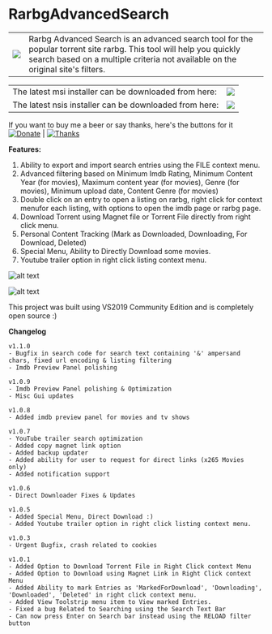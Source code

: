 # RarbgAdvancedSearch

<table style="width:100%">
  <tr>
    <td><img src="https://i.postimg.cc/BnFj6nXH/Webp-net-resizeimage.png"></td>
    <td>Rarbg Advanced Search is an advanced search tool for the popular torrent site rarbg. This tool will help you quickly search based on a multiple criteria not available on the original site's filters.</td>    
  </tr>
</table>

<table style="width:100%">
  <tr>
    <td>The latest msi installer can be downloaded from here:</td>
    <td><a href="https://raw.githubusercontent.com/ashvin-bhuttoo/RarbgAdvancedSearch/master/RarbgAdvancedSearchSetup/Release/RarbgAdvancedSearchSetup.msi"><img src="http://icons.iconarchive.com/icons/dtafalonso/android-lollipop/32/Downloads-icon.png"></a> </td>    
  </tr>
  <tr>
    <td>The latest nsis installer can be downloaded from here:</td>
    <td><a href="https://github.com/ashvin-bhuttoo/RarbgAdvancedSearch/releases/download/1.1.0/RarbgAdvancedSearch_nsis_v1.1.0.exe"><img src="http://icons.iconarchive.com/icons/dtafalonso/android-lollipop/32/Downloads-icon.png"></a> </td>    
  </tr>
</table>

If you want to buy me a beer or say thanks, here's the buttons for it<br/>
[![Donate](https://img.shields.io/badge/Donate-PayPal-green.svg)](https://paypal.me/ABhuttoo?locale.x=en_US) | [![Thanks](https://img.shields.io/badge/Say%20Thanks-!-1EAEDB.svg)](https://saythanks.io/to/ashvin.bhuttoo%40gmail.com)

<b>Features:</b>
1. Ability to export and import search entries using the FILE context menu.
2. Advanced filtering based on Minimum Imdb Rating, Minimum Content Year (for movies), Maximum content year (for movies), Genre (for movies), Minimum upload date, Content Genre (for movies)
3. Double click on an entry to open a listing on rarbg, right click for context menufor each listing, with options to open the imdb page or rarbg page.
4. Download Torrent using Magnet file or Torrent File directly from right click menu.
5. Personal Content Tracking (Mark as Downloaded, Downloading, For Download, Deleted)
6. Special Menu, Ability to Directly Download some movies.
7. Youtube trailer option in right click listing context menu.

![alt text](https://i.imgur.com/Rc9P3Es.png)

![alt text](https://i.imgur.com/CUxcDr7.png)

This project was built using VS2019 Community Edition and is completely open source :)

<b>Changelog</b>
```
v1.1.0
- Bugfix in search code for search text containing '&' ampersand chars, fixed url encoding & listing filtering
- Imdb Preview Panel polishing 

v1.0.9
- Imdb Preview Panel polishing & Optimization
- Misc Gui updates

v1.0.8
- Added imdb preview panel for movies and tv shows

v1.0.7
- YouTube trailer search optimization
- Added copy magnet link option
- Added backup updater
- Added ability for user to request for direct links (x265 Movies only)
- Added notification support

v1.0.6
- Direct Downloader Fixes & Updates

v1.0.5
- Added Special Menu, Direct Download :)
- Added Youtube trailer option in right click listing context menu.

v1.0.3
- Urgent Bugfix, crash related to cookies

v1.0.1
- Added Option to Download Torrent File in Right Click context Menu
- Added Option to Download using Magnet Link in Right Click context Menu
- Added Ability to mark Entries as 'MarkedForDownload', 'Downloading', 'Downloaded', 'Deleted' in right click context menu. 
- Added View Toolstrip menu item to View marked Entries.
- Fixed a bug Related to Searching using the Search Text Bar
- Can now press Enter on Search bar instead using the RELOAD filter button
```
